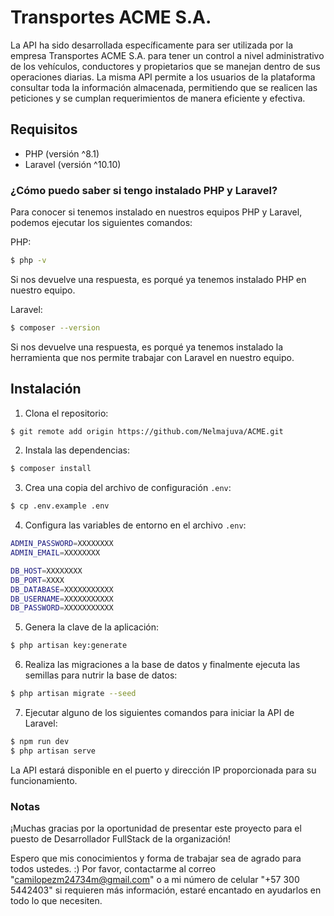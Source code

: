 # Transportes ACME S.A.

La API ha sido desarrollada específicamente para ser utilizada por la empresa Transportes ACME S.A. 
para tener un control a nivel administrativo de los vehículos, conductores y propietarios que se manejan
dentro de sus operaciones diarias. La misma API permite a los usuarios de la plataforma consultar toda la información
almacenada, permitiendo que se realicen las peticiones y se cumplan requerimientos de manera eficiente y efectiva.

## Requisitos

- PHP (versión ^8.1)
- Laravel (versión ^10.10)

### ¿Cómo puedo saber si tengo instalado PHP y Laravel?

Para conocer si tenemos instalado en nuestros equipos PHP y Laravel, podemos ejecutar los siguientes comandos:

PHP:

```bash
$ php -v
```

Si nos devuelve una respuesta, es porqué ya tenemos instalado PHP en nuestro equipo.

Laravel:

```bash
$ composer --version
```

Si nos devuelve una respuesta, es porqué ya tenemos instalado la herramienta que nos permite trabajar con Laravel en nuestro equipo.

## Instalación

1. Clona el repositorio:

```bash
$ git remote add origin https://github.com/Nelmajuva/ACME.git
```

2. Instala las dependencias:

```bash
$ composer install
```

3. Crea una copia del archivo de configuración `.env`:

```bash
$ cp .env.example .env
```

4. Configura las variables de entorno en el archivo `.env`:

```bash
ADMIN_PASSWORD=XXXXXXXX
ADMIN_EMAIL=XXXXXXXX

DB_HOST=XXXXXXXX
DB_PORT=XXXX
DB_DATABASE=XXXXXXXXXXX
DB_USERNAME=XXXXXXXXXXX
DB_PASSWORD=XXXXXXXXXXX
```

5. Genera la clave de la aplicación:

```bash
$ php artisan key:generate
```

6. Realiza las migraciones a la base de datos y finalmente ejecuta las semillas para nutrir la base de datos:

```bash
$ php artisan migrate --seed
```

7. Ejecutar alguno de los siguientes comandos para iniciar la API de Laravel:

```bash
$ npm run dev
$ php artisan serve
```

La API estará disponible en el puerto y dirección IP proporcionada para su funcionamiento.

### Notas

¡Muchas gracias por la oportunidad de presentar este proyecto para el puesto de Desarrollador FullStack de la organización!

Espero que mis conocimientos y forma de trabajar sea de agrado para todos ustedes. :)
Por favor, contactarme al correo "camilopezm24734m@gmail.com" o a mi número de celular "+57 300 5442403" si requieren más
información, estaré encantado en ayudarlos en todo lo que necesiten.
